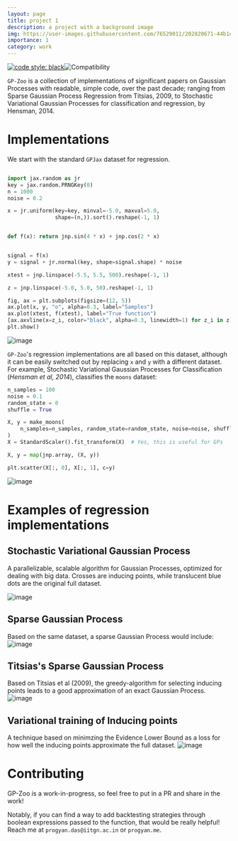 ```yaml
---
layout: page
title: project 1
description: a project with a background image
img: https://user-images.githubusercontent.com/76529011/202820671-44b1d06e-1d92-4585-b2d8-f3e18fad50cb.png
importance: 1
category: work
---
```

[![code style: black](https://img.shields.io/badge/code%20style-black-000000.svg)](https://github.com/psf/black)![Compatibility](https://img.shields.io/badge/compatible%20with-python3.6.x-blue.svg)

```GP-Zoo``` is a collection of implementations of significant papers on Gaussian Processes with readable, simple code, over the past decade; ranging from Sparse Gaussian Process Regression from Titsias, 2009, to Stochastic Variational Gaussian Processes for classification and regression, by Hensman, 2014. 

# Implementations

We start with the standard ```GPJax``` dataset for regression.
```python

import jax.random as jr
key = jax.random.PRNGKey(0)
n = 1000
noise = 0.2

x = jr.uniform(key=key, minval=-5.0, maxval=5.0,
               shape=(n,)).sort().reshape(-1, 1)


def f(x): return jnp.sin(4 * x) + jnp.cos(2 * x)


signal = f(x)
y = signal + jr.normal(key, shape=signal.shape) * noise

xtest = jnp.linspace(-5.5, 5.5, 500).reshape(-1, 1)

z = jnp.linspace(-5.0, 5.0, 50).reshape(-1, 1)

fig, ax = plt.subplots(figsize=(12, 5))
ax.plot(x, y, "o", alpha=0.3, label="Samples")
ax.plot(xtest, f(xtest), label="True function")
[ax.axvline(x=z_i, color="black", alpha=0.3, linewidth=1) for z_i in z]
plt.show()
```
![image](https://user-images.githubusercontent.com/76529011/202865518-e7ee8de9-7b8a-4f70-b883-55fc3b68a3a7.png)

```GP-Zoo```'s regression implementations are all based on this dataset, although it can be easily switched out by replacing ```x``` and ```y``` with a different dataset.
For example, Stochastic Variational Gaussian Processes for Classification (*Hensman et al, 2014*), classifies the ```moons``` dataset:
```python
n_samples = 100
noise = 0.1
random_state = 0
shuffle = True

X, y = make_moons(
    n_samples=n_samples, random_state=random_state, noise=noise, shuffle=shuffle
)
X = StandardScaler().fit_transform(X)  # Yes, this is useful for GPs

X, y = map(jnp.array, (X, y))

plt.scatter(X[:, 0], X[:, 1], c=y)
```
![image](https://user-images.githubusercontent.com/76529011/202865498-775da1e2-de64-4bd9-af97-f578cc0aa639.png)

# Examples of regression implementations

## Stochastic Variational Gaussian Process
A parallelizable, scalable algorithm for Gaussian Processes, optimized for dealing with big data. Crosses are inducing points, while translucent blue dots are the original full dataset.

![image](https://user-images.githubusercontent.com/76529011/202865852-698638d7-c08b-4afb-99cf-cb7e3ec9bf94.png)

## Sparse Gaussian Process

Based on the same dataset, a sparse Gaussian Process would include:
![image](https://user-images.githubusercontent.com/76529011/202865600-7f74d040-dcfd-4be2-8ad4-06d69454cc8d.png)

## Titsias's Sparse Gaussian Process

Based on Titsias et al (2009), the greedy-algorithm for selecting inducing points leads to a good approximation of an exact Gaussian Process.
![image](https://user-images.githubusercontent.com/76529011/202865698-503ff319-5c21-48ca-8aad-68b90943d40c.png)

## Variational training of Inducing points

A technique based on minimzing the Evidence Lower Bound as a loss for how well the inducing points approximate the full dataset.
![image](https://user-images.githubusercontent.com/76529011/202865728-c0570d98-f666-4f49-8883-69c615ad8587.png)



# Contributing

GP-Zoo is a work-in-progress, so feel free to put in a PR and share in the work!

Notably, if you can find a way to add backtesting strategies through boolean expressions passed to the function, that would be really helpful!
Reach me at ```progyan.das@iitgn.ac.in``` or ```progyan.me```.




